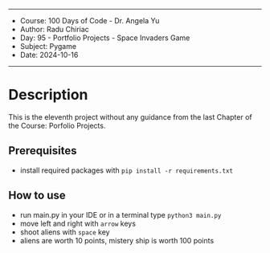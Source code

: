 
************************************************************************
*    Course: 100 Days of Code - Dr. Angela Yu
*    Author: Radu Chiriac
*    Day: 95 - Portfolio Projects - Space Invaders Game
*    Subject: Pygame
*    Date: 2024-10-16
************************************************************************


# Description

This is the eleventh project without any guidance from the last Chapter of the Course: Porfolio Projects.


## Prerequisites
- install required packages with `pip install -r requirements.txt`

## How to use
- run main.py in your IDE or in a terminal type `python3 main.py`
- move left and right with `arrow` keys
- shoot aliens with `space` key
- aliens are worth 10 points, mistery ship is worth 100 points